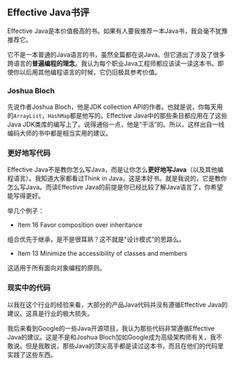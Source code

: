 ## Effective Java书评

Effective Java是本价值极高的书。如果有人要我推荐一本Java书，我会毫不犹豫推荐它。

它不是一本普通的Java语言的书，虽然全篇都在说Java。但它道出了涉及了很多跨语言的**普遍编程的理念**。我认为每个职业Java工程师都应该读一读这本书。即使你以后用其他编程语言的时候，它仍旧极具参考价值。

### Joshua Bloch
先说作者Joshua Bloch，他是JDK collection API的作者。也就是说，你每天用的`ArrayList`，`HashMap`都是他写的。Effective Java中的那些条目都应用在了这些Java JDK类库的编写上了。说得通俗一点，他是“干活”的。所以，这样出自一线编码大师的书中都是相当实用的建议。

### 更好地写代码
Effective Java不是教你怎么写Java，而是让你怎么**更好地写Java**（以及其他编程语言）。我知道大家都看过Think in Java，这是本好书。就是我说的，它是教你怎么写Java。而读Effective Java的前提是你已经比较了解Java语言了，你希望能写得更好。

举几个例子：

- Item 16 Favor composition over inheritance

组合优先于继承，是不是很耳熟？这不就是"设计模式"的思路么。

- Item 13 Minimize the accessibility of classes and members 

这适用于所有面向对象编程的原则。


### 现实中的代码
以我在这个行业的经验来看，大部分的产品Java代码并没有遵循Effective Java的建议。这真是行业的极大损失。

我后来看到Google的一些Java开源项目，我认为那些代码非常遵循Effective Java的建议。这是不是和Joshua Bloch加如Google成为高级架构师有关，我不敢说。但是我敢说，那些Java的顶尖高手都是读过这本书，而且在他们的代码里实践了这些东西。










